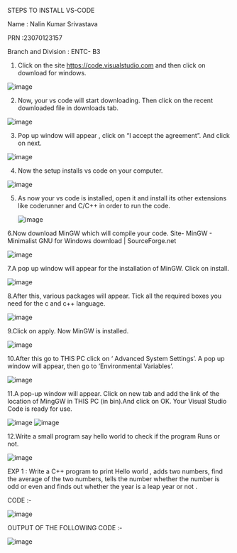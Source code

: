 STEPS TO INSTALL VS-CODE

Name : Nalin Kumar Srivastava

PRN :23070123157

Branch and Division : ENTC- B3


1.	Click on the site https://code.visualstudio.com and then click on download for windows.
   
   ![image](https://github.com/user-attachments/assets/eb9520c6-bc6a-494a-abe7-75522959bd79)
   
2.	Now, your vs code will start downloading. Then click on the recent downloaded file in downloads tab.
   
   ![image](https://github.com/user-attachments/assets/5b710633-4fcb-497c-9c22-8e8e28efd7ee)
 
3.	Pop up window will appear , click on “I accept the agreement”. And click on next.

   ![image](https://github.com/user-attachments/assets/35dcd7e5-da32-4676-a44e-8292ad40c925)

 4.	Now the setup installs vs code on your computer.

  ![image](https://github.com/user-attachments/assets/7c16c112-e3a6-4ed7-a65c-bd577bf3d0c1)

5. As now your vs code is installed, open it and install its other extensions like coderunner and C/C++ in order to run the code.

   ![image](https://github.com/user-attachments/assets/49c03b72-7e23-4828-80e4-20a88cdf3cca)

6.Now download MinGW which will compile your code. Site- MinGW - Minimalist GNU for Windows download | SourceForge.net

  ![image](https://github.com/user-attachments/assets/3f255f42-ab92-4fc3-a079-e6e6c70dc98b)

7.A pop up window will appear for the installation of MinGW. Click on install.

  ![image](https://github.com/user-attachments/assets/b4b232a6-a77c-40ab-a55d-e5744b172cb9)

8.After this, various packages will appear. Tick all the required boxes you need for the c and c++ language.

  ![image](https://github.com/user-attachments/assets/beab0ea6-409b-4b6a-969c-1ef942fc2326)

9.Click on apply. Now MinGW is installed.

  ![image](https://github.com/user-attachments/assets/c656d8ee-1ca9-4c0c-b8d5-ccf34da6d965)

10.After this go to THIS PC click on ‘ Advanced System Settings’. A pop up window will appear, then go to ‘Environmental Variables’.

  ![image](https://github.com/user-attachments/assets/3e6a3465-4fdf-4645-a45a-428e258cb100)

11.A pop-up window will appear. Click on new tab and add the link of the location of MingGW in THIS PC (in bin).And click on OK. Your Visual Studio Code is ready for use.

  ![image](https://github.com/user-attachments/assets/89ffee8f-7062-4e92-a4d6-2c6a5ad16520)
  ![image](https://github.com/user-attachments/assets/47b23557-5533-416d-8323-1f755582ef1d)

12.Write a small program say hello world to check if the program Runs or not.

  ![image](https://github.com/user-attachments/assets/4019e3e2-8101-4560-bcec-906b27046e1b)






EXP 1 : Write a C++ program to print Hello world , adds two numbers, find the average of the two numbers, tells the number whether the number is odd or even and finds out whether the year is a leap year or not .


CODE :-

![image](https://github.com/user-attachments/assets/36f3561b-6d93-4de4-8a25-e20abf2831eb)


OUTPUT OF THE FOLLOWING CODE :-


![image](https://github.com/user-attachments/assets/20eb6fcb-b435-40c9-b5d0-03be5c18de44)







